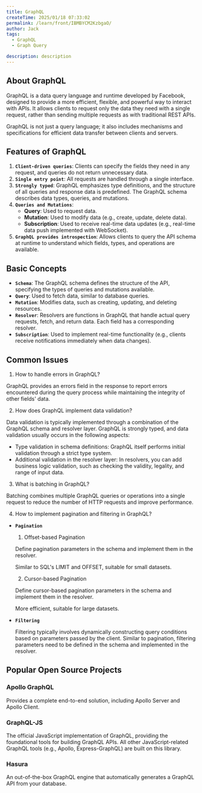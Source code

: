 ```yaml
---
title: GraphQL
createTime: 2025/01/18 07:33:02
permalink: /learn/front/IBMBYCM2KzbgaO/
author: Jack
tags:
  - GraphQL
  - Graph Query

description: description
---
```


## About GraphQL

GraphQL is a data query language and runtime developed by Facebook, designed to provide a more efficient, flexible, and powerful way to interact with APIs. It allows clients to request only the data they need with a single request, rather than sending multiple requests as with traditional REST APIs.

GraphQL is not just a query language; it also includes mechanisms and specifications for efficient data transfer between clients and servers.

## Features of GraphQL

1. **`Client-driven queries`**: Clients can specify the fields they need in any request, and queries do not return unnecessary data.
2. **`Single entry point`**: All requests are handled through a single interface.
3. **`Strongly typed`**: GraphQL emphasizes type definitions, and the structure of all queries and response data is predefined. The GraphQL schema describes data types, queries, and mutations.
4. **`Queries and Mutations`**:
    - **Query**: Used to request data.
    - **Mutation**: Used to modify data (e.g., create, update, delete data).
    - **Subscription**: Used to receive real-time data updates (e.g., real-time data push implemented with WebSocket).
5. **`GraphQL provides introspection`**: Allows clients to query the API schema at runtime to understand which fields, types, and operations are available.

## Basic Concepts

- **`Schema`**: The GraphQL schema defines the structure of the API, specifying the types of queries and mutations available.
- **`Query`**: Used to fetch data, similar to database queries.
- **`Mutation`**: Modifies data, such as creating, updating, and deleting resources.
- **`Resolver`**: Resolvers are functions in GraphQL that handle actual query requests, fetch, and return data. Each field has a corresponding resolver.
- **`Subscription`**: Used to implement real-time functionality (e.g., clients receive notifications immediately when data changes).

## Common Issues

1. How to handle errors in GraphQL?

  GraphQL provides an errors field in the response to report errors encountered during the query process while maintaining the integrity of other fields' data.

2. How does GraphQL implement data validation?

  Data validation is typically implemented through a combination of the GraphQL schema and resolver layer. GraphQL is strongly typed, and data validation usually occurs in the following aspects:

  - Type validation in schema definitions: GraphQL itself performs initial validation through a strict type system.
  - Additional validation in the resolver layer: In resolvers, you can add business logic validation, such as checking the validity, legality, and range of input data.

3. What is batching in GraphQL?

  Batching combines multiple GraphQL queries or operations into a single request to reduce the number of HTTP requests and improve performance.

4. How to implement pagination and filtering in GraphQL?

- **`Pagination`**
  1. Offset-based Pagination

    Define pagination parameters in the schema and implement them in the resolver.

    Similar to SQL's LIMIT and OFFSET, suitable for small datasets.

  2. Cursor-based Pagination

    Define cursor-based pagination parameters in the schema and implement them in the resolver.

    More efficient, suitable for large datasets.

- **`Filtering`**
  
  Filtering typically involves dynamically constructing query conditions based on parameters passed by the client. Similar to pagination, filtering parameters need to be defined in the schema and implemented in the resolver.

## Popular Open Source Projects

### Apollo GraphQL

Provides a complete end-to-end solution, including Apollo Server and Apollo Client.

### GraphQL-JS

The official JavaScript implementation of GraphQL, providing the foundational tools for building GraphQL APIs. All other JavaScript-related GraphQL tools (e.g., Apollo, Express-GraphQL) are built on this library.

### Hasura

An out-of-the-box GraphQL engine that automatically generates a GraphQL API from your database.
